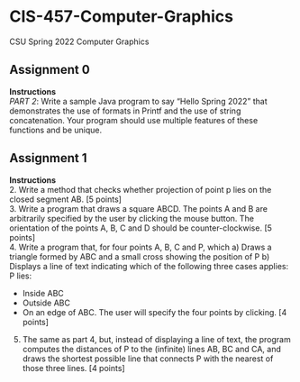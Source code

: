 # CIS-457-Computer-Graphics
CSU Spring 2022 Computer Graphics  

## Assignment 0
**Instructions**  
*PART 2*: Write a sample Java program to say “Hello Spring 2022” that demonstrates the use of
formats in Printf and the use of string concatenation. Your program should use multiple
features of these functions and be unique.  
## Assignment 1  
**Instructions**  
2. Write a method that checks whether projection of point p lies on the closed segment AB. [5 points]  
3. Write a program that draws a square ABCD. The points A and B are arbitrarily specified by the user by clicking the mouse button. The orientation of the points A, B, C and D should be counter-clockwise. [5 points]  
4. Write a program that, for four points A, B, C and P, which a) Draws a triangle formed by ABC and a small cross showing the position of P b) Displays a line of text indicating which of the following three cases applies:
P lies:  
- Inside ABC
- Outside ABC
- On an edge of ABC.
The user will specify the four points by clicking. [4 points]  
5. The same as part 4, but, instead of displaying a line of text, the program computes the distances of P to the (infinite) lines AB, BC and CA, and draws the shortest possible line that connects P with the nearest of those three lines. [4 points]